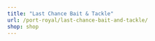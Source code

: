 ```yaml
---
title: "Last Chance Bait & Tackle"
url: /port-royal/last-chance-bait-and-tackle/
shop: shop
---
```

